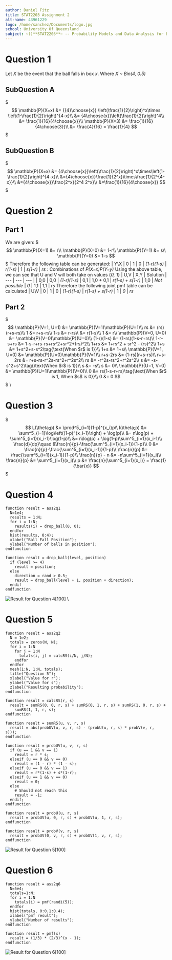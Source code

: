 ```yaml
---
author: Daniel Fitz
title: STAT2203 Assignment 2
alt-name: 43961229
logo: /home/sanchez/Documents/logo.jpg
school: University Of Queensland
subject: ~()**STAT2203**~ -- Probability Models and Data Analysis for Engineering
---
```


# Question 1
Let *X* be the event that the ball falls in box *x*. Where *X ~ Bin(4, 0.5)*

## SubQuestion A
$$$
\mathbb{P}(X=x) &= {{4}\choose{x}} \left(\frac{1}{2}\right)^x\times \left(1-\frac{1}{2}\right)^{4-x}\\
&= {4\choose{x}}\left(\frac{1}{2}\right)^4\\
&= \frac{1}{16}{4\choose{x}}\\
\mathbb{P}(X=3) &= \frac{1}{16}{4\choose{3}}\\
&= \frac{4}{16} = \frac{1}{4}
$$$

## SubQuestion B
$$$
\mathbb{P}(X=x) &= {4\choose{x}}\left(\frac{1}{2}\right)^x\times\left(1-\frac{1}{2}\right)^{4-x}\\
&={4\choose{x}}\frac{1}{2^x}\times\frac{1}{2^{4-x}}\\
&={4\choose{x}}\frac{2^x}{2^4 2^x}\\
&=\frac{1}{16}{4\choose{x}}
$$$

# Question 2
## Part 1
We are given:
$$$
\mathbb{P}(X=1) &= r\\
\mathbb{P}(X=0) &= 1-r\\
\mathbb{P}(Y=1) &= s\\
\mathbb{P}(Y=0) &= 1-s
$$$
Therefore the following table can be generated:
| Y\X | 0 | 1
| 0 | *(1-r)(1-s)* | *r(1-s)*
| 1 | *s(1-r)* | *rs*
: Combinations of *P(X=x)P(Y=y)*
Using the above table, we can see that U and V will both take on values {*0, 1*}
| U,V | X,Y | Solution
| --- | --- | --- |
| 0,0 | 0,0 | *(1-r)(1-s)*
| 0,1 | 1,0 + 0,1 | *r(1-s) + s(1-r)*
| 1,0 | *Not possible* | *0*
| 1,1 | 1,1 | *rs*
Therefore the following joint pmf table can be calculated
| U\V | 0 | 1
| 0 | *(1-r)(1-s)* | *r(1-s) + s(1-r)*
| 1 | *0* | *rs*

## Part 2
$$$
\mathbb{P}(V=1, U=1) &= \mathbb{P}(V=1)\mathbb{P}(U=1)\\
rs &= (rs)(r+s-rs)\\
1 &= r+s-rs\\
1-s &= r-rs\\
&= r(1-s)\\
1 &= r\\
\mathbb{P}(V=0, U=0) &= \mathbb{P}(V=0)\mathbb{P}(U=0)\\
(1-r)(1-s) &= (1-rs)(1-s-r+rs)\\
1-r-s+rs &= 1-s-r+rs-rs+rs^2+sr^2+(rs)^2\\
1+rs &= 1+rs^2 + sr^2 - (rs)^2\\
1+s &= 1+s^2+s-s^2\tag{\text{When $r$ is 1}}\\
1+s &= 1+s\\
\mathbb{P}(V=1, U=0) &= \mathbb{P}(U=0)\mathbb{P}(V=1)\\
r+s-2rs &= (1-rs)(r+s-rs)\\
r+s-2rs &= r+s-rs-r^2s-rs^2+r^2s^2\\
rs &= -r^2s-rs^2+r^2s^2\\
s &= -s-s^2+s^2\tag{\text{When $r$ is 1}}\\
s &= -s\\
s &= 0\\
\mathbb{P}(U=1, V=0) &= \mathbb{P}(U=1)\mathbb{P}(V=0)\\
0 &= rs(1-s-r+rs)\tag{\text{When $r$ is 1, When $s$ is 0}}\\
0 &= 0
$$$
\\
# Question 3
$$$
L(\theta;p) &= \prod^5_{i=1}(1-p)^{x_i}p\\
l(\theta;p) &= \sum^5_{i=1}\log\left((1-p)^{x_i-1}\right) + \log(p)\\
&= n\log(p) + \sum^5_{i=1}(x_i-1)\log(1-p)\\
&= n\log(p) + \log(1-p)\sum^5_{i=1}(x_i-1)\\
\frac{d}{dp}\quad &\frac{n}{p}-\frac{\sum^5_{i=1}(x_i-1)}{1-p}\\
0 &= \frac{n}{p}-\frac{\sum^5_{i=1}(x_i-1)}{1-p}\\
\frac{n}{p} &= \frac{\sum^5_{i=1}(x_i-1)}{1-p}\\
\frac{n}{p} - n &= -n\sum^5_{i=1}(x_i)\\
\frac{n}{p} &= \sum^5_{i=1}(x_i)\\
p &= \frac{n}{\sum^5_{i=1}(x_i)} = \frac{1}{\bar{x}}
$$$

# Question 4
```
function result = ass2q1
  N=1e4;
  results = 1:N;
  for i = 1:N;
    results(i) = drop_ball(0, 0);
  endfor
  hist(results, 0:4);
  xlabel("Ball Fall Position");
  ylabel("Number of balls in position");
endfunction

function result = drop_ball(level, position)
  if (level >= 4)
    result = position;
  else
    direction = rand > 0.5;
    result = drop_ball(level + 1, position + direction);
  endif
endfunction
```
![Result for Question 4](sem2-2017/stat2203/ass2.q4.png)[100]
\\
# Question 5
```
function result = ass2q2
  N = 1e2;
  totals = zeros(N, N);
  for i = 1:N
    for j = 1:N
      totals(i, j) = calcRS(i/N, j/N);
    endfor
  endfor
  mesh(1:N, 1:N, totals);
  title("Question 5");
  xlabel("Value for r");
  ylabel("Value for s");
  zlabel("Resulting probability");
endfunction

function result = calcRS(r, s)
  result = sumRS(0, 0, r, s) + sumRS(0, 1, r, s) + sumRS(1, 0, r, s) + 
    sumRS(1, 1, r, s);
endfunction

function result = sumRS(u, v, r, s)
  result = abs(probUV(u, v, r, s) - (probU(u, r, s) * probV(v, r, s)));
endfunction

function result = probUV(u, v, r, s)
  if (u == 1 && v == 1)
    result = r * s;
  elseif (u == 0 && v == 0)
    result = (1 - r) * (1 - s);
  elseif (u == 0 && v == 1)
    result = r*(1-s) + s*(1-r);
  elseif (u == 1 && v == 0)
    result = 0;
  else
    # Should not reach this
    result = -1;
  endif;
endfunction

function result = probU(u, r, s)
  result = probUV(u, 0, r, s) + probUV(u, 1, r, s);
endfunction

function result = probV(v, r, s)
  result = probUV(0, v, r, s) + probUV(1, v, r, s);
endfunction
```
![Result for Question 5](sem2-2017/stat2203/ass2.q5.png)[100]

# Question 6
```
function result = ass2q6
  N=5e4;
  totals=1:N;
  for i = 1:N
    totals(i) = pmf(randi(5));
  endfor
  hist(totals, 0:0.1:0.4);
  xlabel("pmf result");
  ylabel("Number of results");
endfunction

function result = pmf(x)
  result = (1/3) * (2/3)^(x - 1);
endfunction
```
![Result for Question 6](sem2-2017/stat2203/ass2.q6.png)[100]